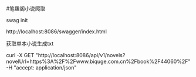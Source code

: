#笔趣阁小说爬取

swag init 

http://localhost:8086/swagger/index.html

获取单本小说生成txt

curl -X GET "http://localhost:8086/api/v1/novels?novelUrl=https%3A%2F%2Fwww.biquge.com.cn%2Fbook%2F44060%2F" -H "accept: application/json"
